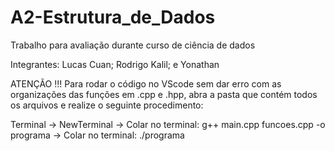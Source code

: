 # A2-Estrutura_de_Dados
Trabalho para avaliação durante curso de ciência de dados

Integrantes: Lucas Cuan; Rodrigo Kalil; e Yonathan

ATENÇÃO !!!
Para rodar o código no VScode sem dar erro com as organizações das funções em .cpp e .hpp, abra a pasta que contém todos os arquivos e realize o seguinte procedimento: 

Terminal -> NewTerminal -> Colar no terminal: g++ main.cpp funcoes.cpp -o programa -> Colar no terminal: ./programa


